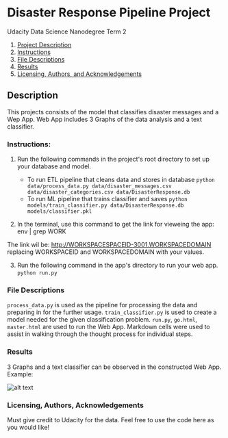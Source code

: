 # Disaster Response Pipeline Project

Udacity Data Science Nanodegree Term 2

1. [Project Description](#Description)
2. [Instructions](#Instructions)
3. [File Descriptions](#files)
4. [Results](#results)
5. [Licensing, Authors, and Acknowledgements](#licensing)

## Description <a name="Instructions"></a>

This projects consists of the model that classifies disaster messages and a Wep App.
Web App includes 3 Graphs of the data analysis and a text classifier.

### Instructions: <a name="Instructions"></a>
1. Run the following commands in the project's root directory to set up your database and model.

    - To run ETL pipeline that cleans data and stores in database
        `python data/process_data.py data/disaster_messages.csv data/disaster_categories.csv data/DisasterResponse.db`
    - To run ML pipeline that trains classifier and saves
        `python models/train_classifier.py data/DisasterResponse.db models/classifier.pkl`

2. In the terminal, use this command to get the link for vieweing the app:
env | grep WORK

The link wil be:
http://WORKSPACESPACEID-3001.WORKSPACEDOMAIN replacing WORKSPACEID and WORKSPACEDOMAIN with your values.

3. Run the following command in the app's directory to run your web app.
    `python run.py`



### File Descriptions <a name="files"></a>

```process_data.py``` is used as the pipeline for processing the data and preparing in for the further usage. 
```train_classifier.py``` is used to create a model needed for the given classification problem.
`run.py`, `go.html`, `master.html` are used to run the Web App.
Markdown cells were used to assist in walking through the thought process for individual steps.  



### Results<a name="results"></a>

3 Graphs and a text classifier can be observed in the constructed Web App.
Example:


![alt text](https://raw.githubusercontent.com/IvanMatoshchuk/Disaster_Response_Pipeline_WebApp/master/WebApp.PNG)


### Licensing, Authors, Acknowledgements<a name="licensing"></a>

Must give credit to Udacity for the data. Feel free to use the code here as you would like! 


